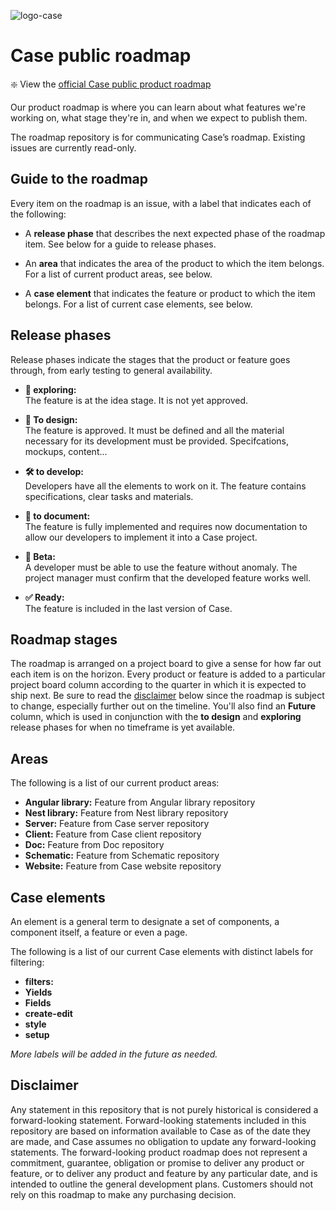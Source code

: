 ![logo-case](https://user-images.githubusercontent.com/11723962/163215264-01cf6f38-3a02-469d-b49a-261a5af0e6c2.png)

# Case public roadmap

:sparkle: View the [official Case public product roadmap](https://github.com/orgs/case-app/projects/2)

Our product roadmap is where you can learn about what features we're working on, what stage they're in, and when we expect to publish them.

The roadmap repository is for communicating Case’s roadmap. Existing issues are currently read-only.

## Guide to the roadmap

Every item on the roadmap is an issue, with a label that indicates each of the following:

- A **release phase** that describes the next expected phase of the roadmap item. See below for a guide to release phases.

- An **area** that indicates the area of the product to which the item belongs. For a list of current product areas, see below.

- A **case element** that indicates the feature or product to which the item belongs. For a list of current case elements, see below.

## Release phases

Release phases indicate the stages that the product or feature goes through, from early testing to general availability.

- **💬 exploring:**\
  The feature is at the idea stage. It is not yet approved.

- **🎨 To design:**\
  The feature is approved. It must be defined and all the material necessary for its development must be provided. Specifcations, mockups, content...

- **🛠️ to develop:**\
  Developers have all the elements to work on it. The feature contains specifications, clear tasks and materials.

- **📄 to document:**\
  The feature is fully implemented and requires now documentation to allow our developers to implement it into a Case project.

- **📝 Beta:**\
  A developer must be able to use the feature without anomaly. The project manager must confirm that the developed feature works well.

- **✅ Ready:**\
  The feature is included in the last version of Case.

## Roadmap stages

The roadmap is arranged on a project board to give a sense for how far out each item is on the horizon. Every product or feature is added to a particular project board column according to the quarter in which it is expected to ship next. Be sure to read the [disclaimer](#disclaimer) below since the roadmap is subject to change, especially further out on the timeline. You'll also find an **Future** column, which is used in conjunction with the **to design** and **exploring** release phases for when no timeframe is yet available.

## Areas

The following is a list of our current product areas:

- **Angular library:** Feature from Angular library repository
- **Nest library:** Feature from Nest library repository
- **Server:** Feature from Case server repository
- **Client:** Feature from Case client repository
- **Doc:** Feature from Doc repository
- **Schematic:** Feature from Schematic repository
- **Website:** Feature from Case website repository

## Case elements

An element is a general term to designate a set of components, a component itself, a feature or even a page.

The following is a list of our current Case elements with distinct labels for filtering:

- **filters:**
- **Yields**
- **Fields**
- **create-edit**
- **style**
- **setup**

_More labels will be added in the future as needed._

## Disclaimer

Any statement in this repository that is not purely historical is considered a forward-looking statement. Forward-looking statements included in this repository are based on information available to Case as of the date they are made, and Case assumes no obligation to update any forward-looking statements. The forward-looking product roadmap does not represent a commitment, guarantee, obligation or promise to deliver any product or feature, or to deliver any product and feature by any particular date, and is intended to outline the general development plans. Customers should not rely on this roadmap to make any purchasing decision.
